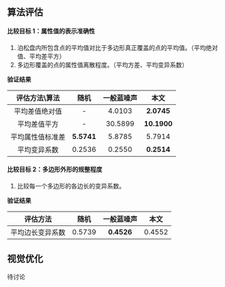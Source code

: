 ## 算法评估

#### 比较目标 1：属性值的表示准确性

1. 泊松盘内所包含点的平均值对比于多边形真正覆盖的点的平均值。（平均绝对值、平均差平方）
2. 多边形覆盖的点的属性值离散程度。（平均方差、平均变异系数）

**验证结果**

|  评估方法\算法   |    随机    | 一般蓝噪声 |    本文     |
| :--------------: | :--------: | :--------: | :---------: |
|  平均差值绝对值  |     -      |   4.0103   | **2.0745**  |
|   平均差值平方   |     -      |  30.5899   | **10.1900** |
| 平均属性值标准差 | **5.5741** |   5.8785   |   5.7914    |
|   平均变异系数   |   0.2536   |   0.2550   | **0.2514**  |

#### 比较目标 2：多边形外形的规整程度

1. 比较每一个多边形的各边长的变异系数。

**验证结果**

|     评估方法     |  随机  | 一般蓝噪声 |  本文  |
| :--------------: | :----: | :--------: | :----: |
| 平均边长变异系数 | 0.5739 | **0.4526** | 0.4552 |



## 视觉优化

待讨论